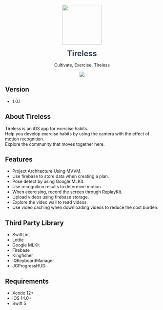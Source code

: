 <p align="center">
  <img src="https://i.ibb.co/mN0kWdT/Tireless-Icon-001.png" width="130" height="130"/>
</p>

<p align="center">
<span style="color: #3D4659; font-size: 25px; font-weight:bold" > Tireless </span>
</p>

<p align="center">
Cultivate, Exercise, Tireless
</p>

<p align="center">
	<a href="https://apps.apple.com/tw/app/tireless/id1619740150"><img src="https://developer.apple.com/assets/elements/badges/download-on-the-app-store.svg"></a>
</p>

## Version
- 1.0.1

## About Tireless
Tireless is an iOS app for exercise habits.</br>
Help you develop exercise habits by using the camera with the effect of motion recognition.</br>
Explore the community that moves together here.  

## Features
- Project Architecture Using MVVM.
- Use firebase to store data when creating a plan.
- Pose detect by using Google MLKit.
- Use recognition results to determine motion.
- When exercising, record the screen through ReplayKit.
- Upload videos using firebase storage.
- Explore the video wall to read videos.
- Use video caching when downloading videos to reduce the cost burden.

## Third Party Library
- SwiftLint
- Lottie
- Google MLKit
- Firebase
- Kingfisher
- IQKeyboardManager
- JGProgressHUD

## Requirements
- Xcode 12+</br>
- iOS 14.0+</br>
- Swift 5
